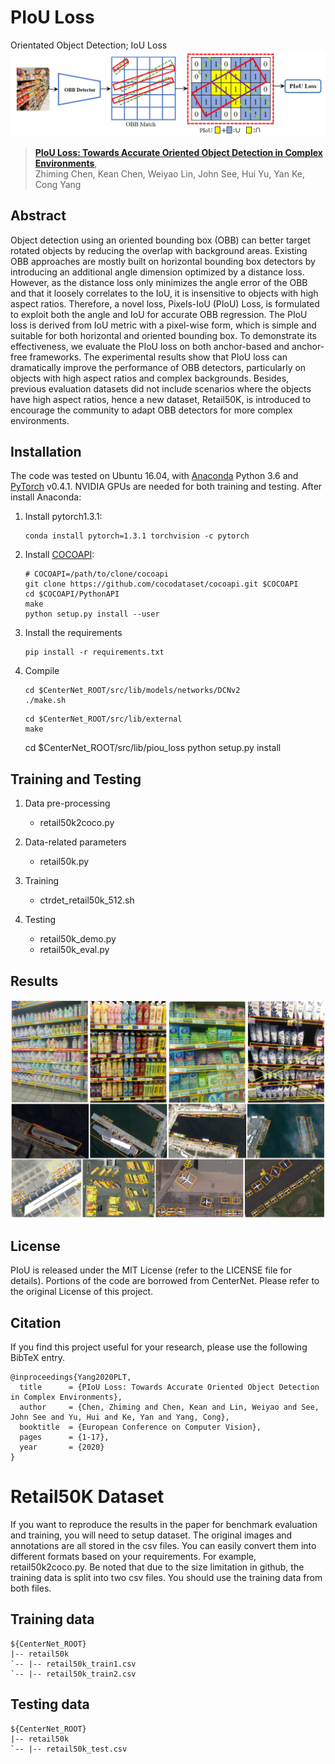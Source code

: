 # PIoU Loss
Orientated Object Detection; IoU Loss
![](readme/idea.png)
> [**PIoU Loss: Towards Accurate Oriented Object Detection in Complex Environments**](https://www.researchgate.net/publication/343054040_PIoU_Loss_Towards_Accurate_Oriented_Object_Detection_in_Complex_Environments),            
> Zhiming Chen, Kean Chen, Weiyao Lin, John See, Hui Yu, Yan Ke, Cong Yang

## Abstract 

Object detection using an oriented bounding box (OBB) can better target rotated objects by reducing the overlap with background areas. Existing OBB approaches are mostly built on horizontal bounding box detectors by introducing an additional angle dimension optimized by a distance loss. However, as the distance loss only minimizes the angle error of the OBB and that it loosely correlates to the IoU, it is insensitive to objects with high aspect ratios. Therefore, a novel loss, Pixels-IoU (PIoU) Loss, is formulated to exploit both the angle and IoU for accurate OBB regression. The PIoU loss is derived from IoU metric with a pixel-wise form, which is simple and suitable for both horizontal and oriented bounding box. To demonstrate its effectiveness, we evaluate the PIoU loss on both anchor-based and anchor-free frameworks. The experimental results show that PIoU loss can dramatically improve the performance of OBB detectors, particularly on objects with high aspect ratios and complex backgrounds. Besides, previous evaluation datasets did not include scenarios where the objects have high aspect ratios, hence a new dataset, Retail50K, is introduced to encourage the community to adapt OBB detectors for more complex environments.

## Installation

The code was tested on Ubuntu 16.04, with [Anaconda](https://www.anaconda.com/download) Python 3.6 and [PyTorch]((http://pytorch.org/)) v0.4.1. NVIDIA GPUs are needed for both training and testing.
After install Anaconda:

1. Install pytorch1.3.1:

    ~~~
    conda install pytorch=1.3.1 torchvision -c pytorch
    ~~~

2. Install [COCOAPI](https://github.com/cocodataset/cocoapi):

    ~~~
    # COCOAPI=/path/to/clone/cocoapi
    git clone https://github.com/cocodataset/cocoapi.git $COCOAPI
    cd $COCOAPI/PythonAPI
    make
    python setup.py install --user
    ~~~

3. Install the requirements

    ~~~
    pip install -r requirements.txt
    ~~~

4. Compile 
    ~~~
    cd $CenterNet_ROOT/src/lib/models/networks/DCNv2
    ./make.sh
    ~~~
    ~~~
    cd $CenterNet_ROOT/src/lib/external
    make
    ~~~
    cd $CenterNet_ROOT/src/lib/piou_loss
    python setup.py install

## Training and Testing

1. Data pre-processing

    - retail50k2coco.py

2. Data-related parameters

    - retail50k.py
    
3. Training
    
    - ctrdet_retail50k_512.sh

4. Testing

    - retail50k_demo.py
    - retail50k_eval.py
    
## Results
![](readme/results.png)

## License
PIoU is released under the MIT License (refer to the LICENSE file for details). Portions of the code are borrowed from CenterNet. Please refer to the original License of this project.

## Citation

If you find this project useful for your research, please use the following BibTeX entry.

    @inproceedings{Yang2020PLT,
      title      = {PIoU Loss: Towards Accurate Oriented Object Detection in Complex Environments},
      author     = {Chen, Zhiming and Chen, Kean and Lin, Weiyao and See, John See and Yu, Hui and Ke, Yan and Yang, Cong},
      booktitle  = {European Conference on Computer Vision},
      pages      = {1-17},
      year       = {2020}
    }

# Retail50K Dataset

If you want to reproduce the results in the paper for benchmark evaluation and training, you will need to setup dataset. The original images and annotations are all stored in the csv files. You can easily convert them into different formats based on your requirements.  For example, retail50k2coco.py. Be noted that due to the size limitation in github, the training data is split into two csv files. You should use the training data from both files. 

## Training data

  ~~~
  ${CenterNet_ROOT}
  |-- retail50k
  `-- |-- retail50k_train1.csv
  `-- |-- retail50k_train2.csv
  ~~~

## Testing data

  ~~~
  ${CenterNet_ROOT}
  |-- retail50k
  `-- |-- retail50k_test.csv
  ~~~